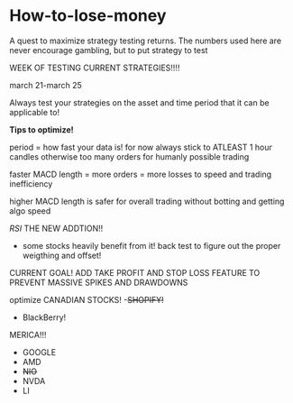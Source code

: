 # How-to-lose-money
A quest to maximize strategy testing returns. The numbers used here are never encourage gambling, but to put strategy to test


WEEK OF TESTING CURRENT STRATEGIES!!!!

march 21-march 25


Always test your strategies on the asset and time period that it can be applicable to!


**Tips to optimize!**

period  = how fast your data is! for now always stick to ATLEAST 1 hour candles otherwise too many orders for humanly possible trading

faster MACD length = more orders = more losses to speed and trading inefficiency

higher MACD length is safer for overall trading without botting and getting algo speed

*RSI* THE NEW ADDTION!!

- some stocks heavily benefit from it! back test to figure out the proper weigthing and offset!


CURRENT GOAL!
ADD TAKE PROFIT AND STOP LOSS FEATURE TO PREVENT MASSIVE SPIKES AND DRAWDOWNS

optimize CANADIAN STOCKS!
-~~SHOPIFY!~~
- BlackBerry!

MERICA!!!
- GOOGLE
- AMD
- ~~NIO~~
- NVDA
- LI
